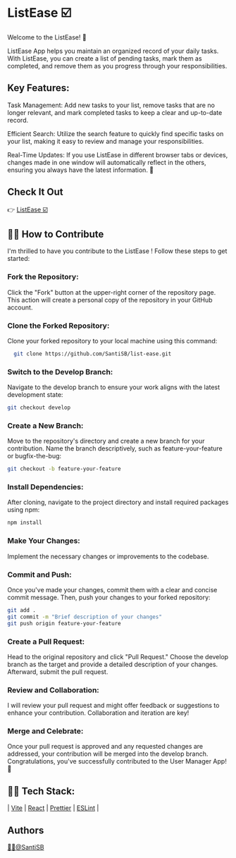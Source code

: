 # ListEase ☑️

Welcome to the ListEase! 👋

ListEase App helps you maintain an organized record of your daily tasks. With ListEase, you can create a list of pending tasks, mark them as completed, and remove them as you progress through your responsibilities.

## Key Features:

Task Management: Add new tasks to your list, remove tasks that are no longer relevant, and mark completed tasks to keep a clear and up-to-date record.

Efficient Search: Utilize the search feature to quickly find specific tasks on your list, making it easy to review and manage your responsibilities.

Real-Time Updates: If you use ListEase in different browser tabs or devices, changes made in one window will automatically reflect in the others, ensuring you always have the latest information. 🚀

## Check It Out

👉 [ListEase ☑️](https://santisb.github.io/list-ease/)

## 👨‍💻 How to Contribute

I'm thrilled to have you contribute to the ListEase !
Follow these steps to get started:

### Fork the Repository:

Click the "Fork" button at the upper-right corner of the repository page. This action will create a personal copy of the repository in your GitHub account.

### Clone the Forked Repository:

Clone your forked repository to your local machine using this command:

```bash
  git clone https://github.com/SantiSB/list-ease.git
```

### Switch to the Develop Branch:

Navigate to the develop branch to ensure your work aligns with the latest development state:

```bash
git checkout develop
```

### Create a New Branch:

Move to the repository's directory and create a new branch for your contribution. Name the branch descriptively, such as feature-your-feature or bugfix-the-bug:

```bash
git checkout -b feature-your-feature
```

### Install Dependencies:

After cloning, navigate to the project directory and install required packages using npm:

```bash
npm install
```

### Make Your Changes:

Implement the necessary changes or improvements to the codebase.

### Commit and Push:

Once you've made your changes, commit them with a clear and concise commit message. Then, push your changes to your forked repository:

```bash
git add .
git commit -m "Brief description of your changes"
git push origin feature-your-feature
```

### Create a Pull Request:

Head to the original repository and click "Pull Request." Choose the develop branch as the target and provide a detailed description of your changes. Afterward, submit the pull request.

### Review and Collaboration:

I will review your pull request and might offer feedback or suggestions to enhance your contribution. Collaboration and iteration are key!

### Merge and Celebrate:

Once your pull request is approved and any requested changes are addressed, your contribution will be merged into the develop branch. Congratulations, you've successfully contributed to the User Manager App! 🎉

## 👨‍💻 Tech Stack:

| [Vite](https://vitejs.dev/)
| [React](https://es.react.dev/)
| [Prettier](https://prettier.io/)
| [ESLint](https://eslint.org/)
|

## Authors

[🐱‍💻@SantiSB](https://github.com/SantiSB)
